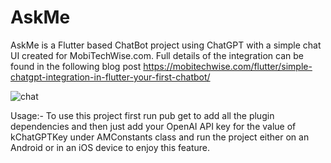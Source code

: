 # AskMe
AskMe is a Flutter based ChatBot project using ChatGPT with a simple chat UI created for MobiTechWise.com.
Full details of the integration can be found in the following blog post
https://mobitechwise.com/flutter/simple-chatgpt-integration-in-flutter-your-first-chatbot/

![chat](https://github.com/fareethjohn/AskMe/assets/23333906/019f5d8f-12b1-4b2e-9a5b-a5227e6cef48)


Usage:- 
 To use this project first run pub get to add all the plugin dependencies and then just add your OpenAI API key for the value of kChatGPTKey under AMConstants class and run the project either on an Android or in an iOS device to enjoy this feature.
